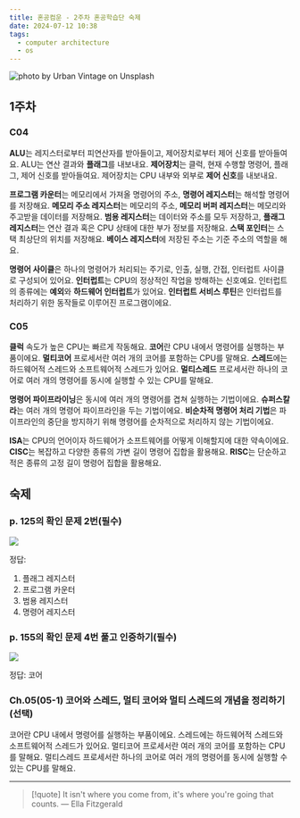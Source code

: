 ```yaml
---
title: 혼공컴운 - 2주차 혼공학습단 숙제
date: 2024-07-12 10:38
tags:
  - computer architecture
  - os
---
```


![photo by Urban Vintage on Unsplash](https://images.unsplash.com/photo-1718524767485-933ffe403faa?crop=entropy&cs=srgb&fm=jpg&ixid=M3wzNjM5Nzd8MHwxfHJhbmRvbXx8fHx8fHx8fDE3MjA3NDgzMTV8&ixlib=rb-4.0.3&q=85&w=768&h=432)

## 1주차
### C04
**ALU**는 레지스터로부터 피연산자를 받아들이고, 제어장치로부터 제어 신호를 받아들여요.
ALU는 연산 결과와 **플래그**를 내보내요.
**제어장치**는 클럭, 현재 수행할 명령어, 플래그, 제어 신호를 받아들여요.
제어장치는 CPU 내부와 외부로 **제어 신호**를 내보내요.

**프로그램 카운터**는 메모리에서 가져올 명령어의 주소, **명령어 레지스터**는 해석할 명령어를 저장해요.
**메모리 주소 레지스터**는 메모리의 주소, **메모리 버퍼 레지스터**는 메모리와 주고받을 데이터를 저장해요.
**범용 레지스터**는 데이터와 주소를 모두 저장하고, **플래그 레지스터**는 연산 결과 혹은 CPU 상태에 대한 부가 정보를 저장해요.
**스택 포인터**는 스택 최상단의 위치를 저장해요.
**베이스 레지스터**에 저장된 주소는 기준 주소의 역할을 해요.

**명령어 사이클**은 하나의 명령어가 처리되는 주기로, 인출, 실행, 간접, 인터럽트 사이클로 구성되어 있어요.
**인터럽트**는 CPU의 정상적인 작업을 방해하는 신호예요.
인터럽트의 종류에는 **예외**와 **하드웨어 인터럽트**가 있어요.
**인터럽트 서비스 루틴**은 인터럽트를 처리하기 위한 동작들로 이루어진 프로그램이에요.
### C05
**클럭** 속도가 높은 CPU는 빠르게 작동해요.
**코어**란 CPU 내에서 명령어를 실행하는 부품이에요.
**멀티코어** 프로세서란 여러 개의 코어를 포함하는 CPU를 말해요.
**스레드**에는 하드웨어적 스레드와 소프트웨어적 스레드가 있어요.
**멀티스레드** 프로세서란 하나의 코어로 여러 개의 명령어를 동시에 실행할 수 있는 CPU를 말해요.

**명령어 파이프라이닝**은 동시에 여러 개의 명령어를 겹쳐 실행하는 기법이에요.
**슈퍼스칼라**는 여러 개의 명령어 파이프라인을 두는 기법이에요.
**비순차적 명령어 처리 기법**은 파이프라인의 중단을 방지하기 위해 명령어를 순차적으로 처리하지 않는 기법이에요.

**ISA**는 CPU의 언어이자 하드웨어가 소프트웨어를 어떻게 이해할지에 대한 약속이에요.
**CISC**는 복잡하고 다양한 종류의 가변 길이 명령어 집합을 활용해요.
**RISC**는 단순하고 적은 종류의 고정 길이 명령어 집합을 활용해요.
## 숙제
### p. 125의 확인 문제 2번(필수)
![](assets/book-hongong-2-2-1.png)

정답:
1. 플래그 레지스터
2. 프로그램 카운터
3. 범용 레지스터
4. 명령어 레지스터
### p. 155의 확인 문제 4번 풀고 인증하기(필수)
![](assets/book-hongong-2-4-1.png)

정답: 코어
### Ch.05(05-1) 코어와 스레드, 멀티 코어와 멀티 스레드의 개념을 정리하기(선택)
코어란 CPU 내에서 명령어를 실행하는 부품이에요.
스레드에는 하드웨어적 스레드와 소프트웨어적 스레드가 있어요.
멀티코어 프로세서란 여러 개의 코어를 포함하는 CPU를 말해요.
멀티스레드 프로세서란 하나의 코어로 여러 개의 명령어를 동시에 실행할 수 있는 CPU를 말해요.

---

> [!quote] It isn't where you come from, it's where you're going that counts.
> — Ella Fitzgerald